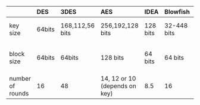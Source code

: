 






|				      | DES    | 3DES             | AES             | IDEA     | Blowfish    | Twofish          | RC5         |  RC6             | Serpent           | KLEIN          | TWINE          | Zorro    |
|:------------------- |:-------|:-----------------|:----------------|:---------|:------------|:-----------------|:------------|:-----------------|:------------------|:---------------|:---------------|:---------|
|key size			  | 64bits | 168,112,56 bits  | 256,192,128 bits | 128 bits | 32-448 bits | 256,192,128 bits | 1-2040 bits | 256,192,128 bits | 256,192, 128 bits | 64,80,96 bits  | 80 or 128 bits | 128 bits |    
|block size           | 64bits | 64bits           | 128 bits        | 64 bits  | 64 bits     | 128 bits         | 32, 64 or 128 bits | 128 bits  | 128 bits          | 64 bits        | 64             | 128 bits |   
|number of rounds	  | 16     | 48               | 14, 12 or 10 (depends on key) | 8.5      | 16            | 16                   | 1 - 255            |     20                    | 32                       | 12, 16 or 20     | 36             | 24     |  